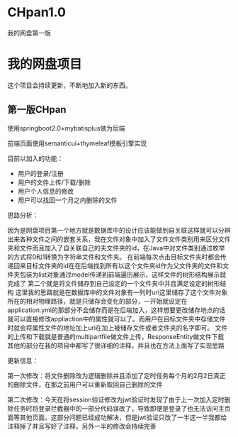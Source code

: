 # CHpan1.0
我的网盘第一版
# 我的网盘项目

这个项目会持续更新，不断地加入新的东西。

## 第一版CHpan

使用springboot2.0+mybatisplus做为后端

前端页面使用semanticui+thymeleaf模板引擎实现

目前以加入的功能：

- 用户的登录/注册
- 用户的文件上传/下载/删除
- 用户个人信息的修改
- 用户可以找回一个月之内删除的文件

思路分析：

因为是网盘项目第一个地方就是数据库中的设计应该能做到自关联这样就可以分辨出来各种文件之间的嵌套关系，我在文件对象中加入了文件文件类别用来区分文件夹和文件而且加入了自关联自己的夫文件夹的id，在Java中对文件类别通过枚举的方式将0和1转换为字符串文件和文件夹。
在前端每次点击目标文件夹时都会传递回来目标文件夹的id在在后端找到所有以这个文件夹id作为父文件夹的文件和文件夹包装为list对象通过model传递到前端遍历展示，这样文件的树形结构展示就完成了
第二个就是将文件储存到自己设定的一个文件夹中并且满足设定的树形结构
这里我的思路就是在数据库中的文件对象有一列时uri这里储存了这个文件对象所在的相对物理路径，就是只储存会变化的部分，一开始就设定在application.yml的那部分不会储存而是在后端加入，这样想要更改储存地点的话就可以直接修改appliaction中的属性就可以了。而用户在目标文件夹中存储文件时就会将属性文件的地址加上uri在加上被储存文件或者文件夹的名字即可。
文件的上传和下载就是普通的multipartfile做文件上传，ResponseEntity做文件下载
其他的部分在我的项目中都写了很详细的注释，并且也在方法上面写了实现思路

更新信息：

第一次修改：将文件删除改为逻辑删除并且添加了定时任务每个月的2月2日真正的删除文件，在那之前用户可以重新取回自己删除的文件

第二次修改：今天在将session验证修改为jwt验证时发现了由于上一次加入定时删除任务时将登录拦截器中的一部分代码误改了，导致即便是登录了也无法访问主页面等其他页面，这部分问题已经成功解决，但是jwt验证只改了一半这一半我都给注释掉了并且写好了注释，另外一半的修改会持续完善

